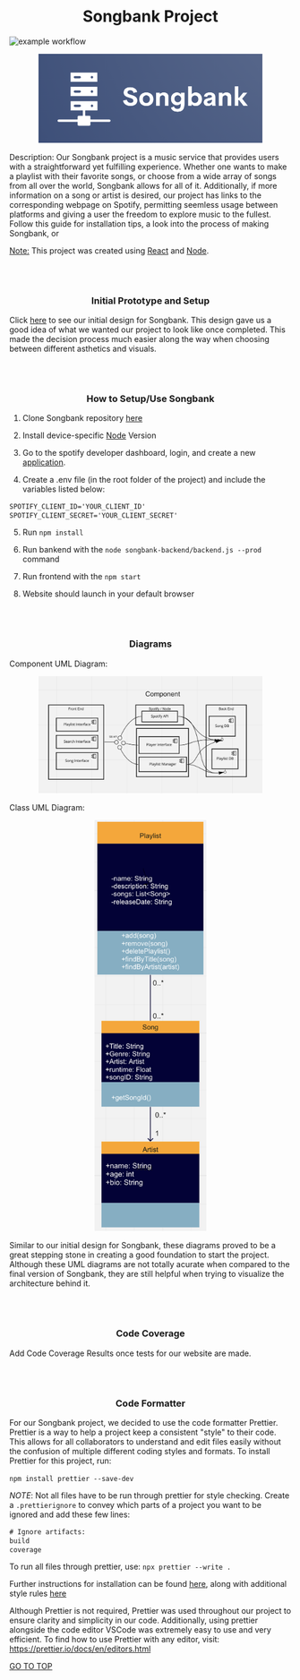 <h1 align="center">Songbank Project</h1>

![example workflow](https://github.com/heberman/csc307SongBank/actions/workflows/node.js.yml/badge.svg)

<p align="center"><img src="./public/logo.png" alt="logo" width="400"/></p>

Description: Our Songbank project is a music service that provides users with a straightforward yet fulfilling experience. Whether one wants to make a playlist with their favorite songs, or choose from a wide array of songs from all over the world, Songbank allows for all of it. Additionally, if more information on a song or artist is desired, our project has links to the corresponding webpage on Spotify, permitting seemless usage between platforms and giving a user the freedom to explore music to the fullest. Follow this guide for installation tips, a look into the process of making Songbank, or 

<ins>Note:</ins> This project was created using [React](https://create-react-app.dev/docs/getting-started/) and [Node](https://nodejs.org/en/docs/guides/getting-started-guide/).


<br/><br/>


<h3 align="center">Initial Prototype and Setup</h3>

Click [here](https://www.figma.com/file/gANEf0D6kaiE56LzjMf83T/Music-Bank?node-id=0%3A1) to see our initial design for Songbank. This design gave us a good idea of what we wanted our project to look like once completed. This made the decision process much easier along the way when choosing between different asthetics and visuals.


<br/><br/>


<h3 align="center">How to Setup/Use Songbank</h3>

1. Clone Songbank repository [here](https://github.com/heberman/csc307SongBank.git)

2. Install device-specific [Node](https://nodejs.org/en/download/) Version

3. Go to the spotify developer dashboard, login, and create a new [application](https://developer.spotify.com/dashboard/).

4. Create a .env file (in the root folder of the project) and include the variables listed below:

```
SPOTIFY_CLIENT_ID='YOUR_CLIENT_ID'
SPOTIFY_CLIENT_SECRET='YOUR_CLIENT_SECRET'
```
  
5. Run ```npm install```

6. Run bankend with the ```node songbank-backend/backend.js --prod``` command

7. Run frontend with the ```npm start```

8. Website should launch in your default browser


<br/><br/>


<h3 align="center">Diagrams</h3>

Component UML Diagram: <p align="center"><img src="component_uml.png" alt="component" width="400"/></p>

Class UML Diagram:<p align="center"><img src="class_diagram_uml.png" alt="class" width="200"/></p>

Similar to our initial design for Songbank, these diagrams proved to be a great stepping stone in creating a good foundation to start the project. Although these 
UML diagrams are not totally acurate when compared to the final version of Songbank, they are still helpful when trying to visualize the architecture behind it.

<br/><br/>


<h3 align="center">Code Coverage</h3>

Add Code Coverage Results once tests for our website are made.

<br/><br/>


<h3 align="center">Code Formatter</h3>

For our Songbank project, we decided to use the code formatter Prettier. Prettier is a way to help a project keep a consistent "style" to their code. This allows
for all collaborators to understand and edit files easily without the confusion of multiple different coding styles and formats. To install Prettier for this 
project, run:

```npm install prettier --save-dev```

*NOTE*: Not all files have to be run through prettier for style checking. Create a ```.prettierignore``` to convey which parts of a project you want to be ignored
and add these few lines:

```
# Ignore artifacts:
build
coverage
```

To run all files through prettier, use: ```npx prettier --write .```

Further instructions for installation can be found [here](https://prettier.io/docs/en/install.html), along with additional style 
rules [here](https://prettier.io/docs/en/options.html)

Although Prettier is not required, Prettier was used throughout our project to ensure clarity and simplicity in our code. Additionally, using prettier alongside
the code editor VSCode was extremely easy to use and very efficient. To find how to use Prettier with any editor, visit:
https://prettier.io/docs/en/editors.html

[GO TO TOP](#songbank-project)  
